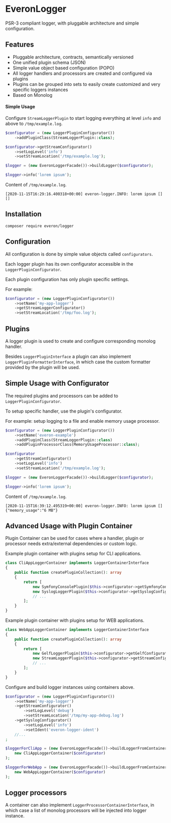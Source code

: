 # EveronLogger

PSR-3 compliant logger, with pluggable architecture and simple configuration.
 
## Features


 - Pluggable architecture, contracts, semantically versioned
 - One unified plugin schema (JSON)
 - Simple value object based configuration (POPO) 
 - All logger handlers and processors are created and configured via plugins
 - Plugins can be grouped into sets to easily create customized and very specific loggers instances
 - Based on Monolog 
 
 
#### Simple Usage

Configure `StreamLoggerPlugin` to start logging everything at level `info` and above to `/tmp/example.log`.

```php
$configurator = (new LoggerPluginConfigurator())
    ->addPluginClass(StreamLoggerPlugin::class);

$configurator->getStreamConfigurator()
    ->setLogLevel('info')
    ->setStreamLocation('/tmp/example.log');

$logger = (new EveronLoggerFacade())->buildLogger($configurator);

$logger->info('lorem ipsum');
```

Content of `/tmp/example.log`. 
```
[2020-11-15T16:29:16.400318+00:00] everon-logger.INFO: lorem ipsum [] []
```
  
## Installation

```
composer require everon/logger
```

## Configuration
All configuration is done by simple value objects called `configurators`.
 
Each logger plugin has its own configurator accessible in the `LoggerPluginConfigurator`.

Each plugin configuration has only plugin specific settings.

For example: 

```php
$configurator = (new LoggerPluginConfigurator())
    ->setName('my-app-logger')
    ->getStreamLoggerConfigurator()
    ->setStreamLocation('/tmp/foo.log');
```  

## Plugins
A logger plugin is used to create and configure corresponding monolog handler.

Besides `LoggerPluginInterface` a plugin can also implement `LoggerPluginFormatterInterface`,
in which case the custom formatter provided by the plugin will be used.


## Simple Usage with Configurator

The required plugins and processors can be added to `LoggerPluginConfigurator`. 

To setup specific handler, use the plugin's configurator.
  
For example: setup logging to a file and enable memory usage processor.

```php
$configurator = (new LoggerPluginConfigurator())
    ->setName('everon-example')
    ->addPluginClass(StreamLoggerPlugin::class)
    ->addPluginProcessorClass(MemoryUsageProcessor::class);

$configurator
    ->getStreamConfigurator()
    ->setLogLevel('info')
    ->setStreamLocation('/tmp/example.log');

$logger = (new EveronLoggerFacade())->buildLogger($configurator);

$logger->info('lorem ipsum');
```

Content of `/tmp/example.log`.
```
[2020-11-15T16:39:12.495319+00:00] everon-logger.INFO: lorem ipsum [] {"memory_usage":"6 MB"}
```


## Advanced Usage with Plugin Container

Plugin Container can be used for cases where a handler, plugin or processor needs extra/external dependencies or custom logic.


Example plugin container with plugins setup for CLI applications. 

```php
class CliAppLoggerContainer implements LoggerContainerInterface
{
    public function createPluginCollection(): array
    {
        return [
            new SymfonyConsolePlugin($this->configurator->getSymfonyConsoleConfigurator()),  
            new SyslogLoggerPlugin($this->configurator->getSyslogConfigurator()),  
            // ...
        ];
    }
}
```

Example plugin container with plugins setup for WEB applications.

```php
class WebAppLoggerContainer implements LoggerContainerInterface
{
    public function createPluginCollection(): array
    {
        return [
            new GelfLoggerPlugin($this->configurator->getGelfConfigurator()),  
            new StreamLoggerPlugin($this->configurator->getStreamConfigurator()),  
            // ...
        ];
    }
}
```

Configure and build logger instances using containers above.

```php
$configurator = (new LoggerPluginConfigurator())
    ->setName('my-app-logger')
    ->getStreamConfigurator()
        ->setLogLevel('debug')
        ->setStreamLocation('/tmp/my-app-debug.log')
    ->getSyslogConfigurator()
        ->setLogLevel('info')
        ->setIdent('everon-logger-ident')
    //...
;

$loggerForCliApp = (new EveronLoggerFacade())->buildLoggerFromContainer(
    new CliAppLoggerContainer($configurator)
);

$loggerForWebApp = (new EveronLoggerFacade())->buildLoggerFromContainer(
    new WebAppLoggerContainer($configurator)
);
```

## Logger processors
A container can also implement `LoggerProcessorContainerInterface`, in which case a list of monolog processors
will be injected into logger instance.

